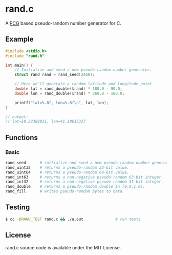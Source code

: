 # rand.c

A [PCG](https://www.pcg-random.org) based pseudo-random number generator for C.

## Example

```c
#include <stdio.h>
#include "rand.h"

int main() {
    // Initialize and seed a new pseudo-random number generator.
    struct rand rand = rand_seed(2468);

    // Here we'll generate a random latitude and longitude point
    double lat = rand_double(&rand) * 180.0 - 90.0;
    double lon = rand_double(&rand) * 360.0 - 180.0;

    printf("lat=%.8f, lon=%.8f\n", lat, lon);
}

// output:
// lat=18.22369031, lon=41.10615327

```

## Functions

### Basic

```sh
rand_seed      # initialize and seed a new pseudo-random number generator.
rand_uint32    # returns a pseudo-random 32-bit value.
rand_uint64    # returns a pseudo-random 64-bit value.
rand_int63     # returns a non-negative pseudo-random 63-bit integer.
rand_int32     # returns a non-negative pseudo-random 31-bit integer.
rand_double    # returns a pseudo-random double in [0.0,1.0).
rand_fill      # writes pseudo-random bytes to data.

```

## Testing

```sh
$ cc -DRAND_TEST rand.c && ./a.out              # run tests
```

## License

rand.c source code is available under the MIT License.
